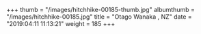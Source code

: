 +++
thumb = "/images/hitchhike-00185-thumb.jpg"
albumthumb = "/images/hitchhike-00185.jpg"
title = "Otago Wanaka , NZ"
date = "2019:04:11 11:13:21"
weight = 185
+++

